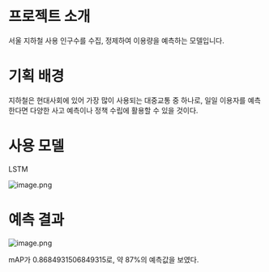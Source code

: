 # 프로젝트 소개

서울 지하철 사용 인구수를 수집, 정제하여 이용량을 예측하는 모델입니다.

# 기획 배경

지하철은 현대사회에 있어 가장 많이 사용되는 대중교통 중 하나로, 일일 이용자를 예측한다면 다양한 사고 예측이나 정책 수립에 활용할 수 있을 것이다.

# 사용 모델

LSTM

![image.png](https://withme.s3.amazonaws.com/interImg/0f88b555-96ec-43e4-8127-4f3c6aa19ae7_image.png)

# 예측 결과

![image.png](https://withme.s3.amazonaws.com/interImg/26ddd049-91a6-42df-ab9c-f1262eac2292_image.png)

mAP가 0.8684931506849315로, 약 87%의 예측값을 보였다.
